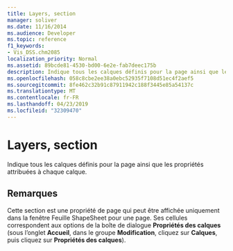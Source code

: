 ```yaml
---
title: Layers, section
manager: soliver
ms.date: 11/16/2014
ms.audience: Developer
ms.topic: reference
f1_keywords:
- Vis_DSS.chm2085
localization_priority: Normal
ms.assetid: 89bcde81-4530-bd00-6e2e-fab7deec175b
description: Indique tous les calques définis pour la page ainsi que les propriétés attribuées à chaque calque.
ms.openlocfilehash: 058c8cbe2ee38a0ebc52935f7108d51ec4f2aef5
ms.sourcegitcommit: 8fe462c32b91c87911942c188f3445e85a54137c
ms.translationtype: MT
ms.contentlocale: fr-FR
ms.lasthandoff: 04/23/2019
ms.locfileid: "32309470"
---
```

# <a name="layers-section"></a>Layers, section

Indique tous les calques définis pour la page ainsi que les propriétés attribuées à chaque calque. 
  
## <a name="remarks"></a>Remarques

Cette section est une propriété de page qui peut être affichée uniquement dans la fenêtre Feuille ShapeSheet pour une page. Ses cellules correspondent aux options de la boîte de dialogue **Propriétés des calques** (sous l’onglet **Accueil**, dans le groupe **Modification**, cliquez sur **Calques**, puis cliquez sur **Propriétés des calques**).
  

